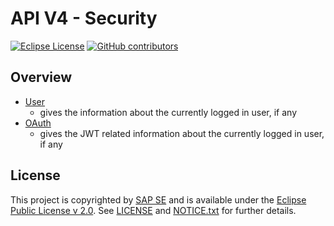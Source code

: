 # API V4 - Security

[![Eclipse License](http://img.shields.io/badge/license-Eclipse-brightgreen.svg)](LICENSE)
[![GitHub contributors](https://img.shields.io/github/contributors/dirigiblelabs/api-v3-security.svg)](https://github.com/dirigiblelabs/api-v3-security/graphs/contributors)

## Overview

* [User](https://www.dirigible.io/api/user/)
  - gives the information about the currently logged in user, if any
* [OAuth](https://www.dirigible.io/api/security/oauth/)
  - gives the JWT related information about the currently logged in user, if any

## License

This project is copyrighted by [SAP SE](http://www.sap.com/) and is available under the [Eclipse Public License v 2.0](https://www.eclipse.org/legal/epl-v20.html). See [LICENSE](LICENSE) and [NOTICE.txt](NOTICE.txt) for further details.
